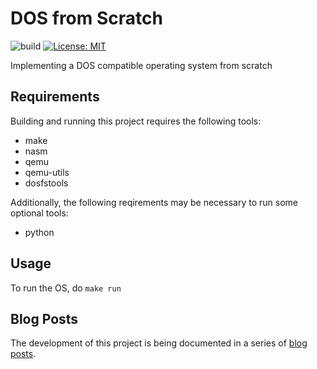 # DOS from Scratch

![build](https://github.com/campaul/dos-from-scratch/actions/workflows/dfs.yml/badge.svg)
[![License: MIT](https://img.shields.io/badge/License-MIT-yellow.svg)](https://opensource.org/licenses/MIT)

Implementing a DOS compatible operating system from scratch

## Requirements

Building and running this project requires the following tools:

- make
- nasm
- qemu
- qemu-utils
- dosfstools

Additionally, the following reqirements may be necessary to run some optional tools:

- python

## Usage

To run the OS, do `make run`

## Blog Posts

The development of this project is being documented in a series of [blog posts](https://toast.zeroflag.net/dos-from-scratch-introduction).

